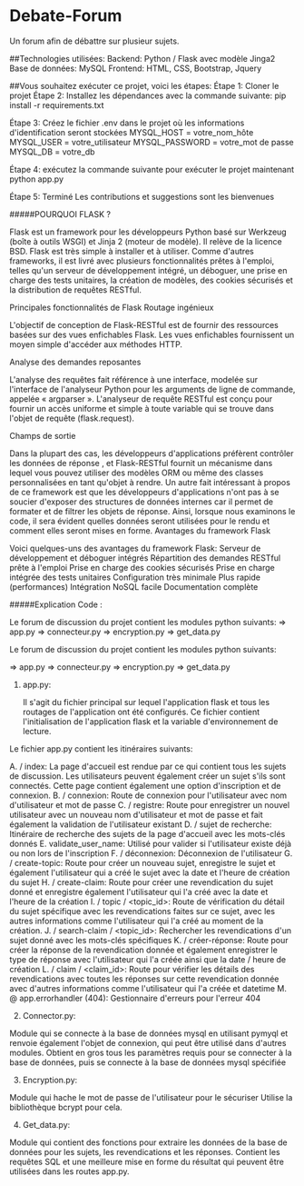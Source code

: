 # Debate-Forum
Un forum afin de débattre sur plusieur sujets.

##Technologies utilisées:
Backend: Python / Flask avec modèle Jinga2
Base de données: MySQL
Frontend: HTML, CSS, Bootstrap, Jquery

##Vous souhaitez exécuter ce projet, voici les étapes:
Étape 1: Cloner le projet
Étape 2: Installez les dépendances avec la commande suivante:
pip install -r requirements.txt

Étape 3: Créez le fichier .env dans le projet où les informations d'identification seront stockées
MYSQL_HOST = votre_nom_hôte MYSQL_USER = votre_utilisateur MYSQL_PASSWORD = votre_mot de passe MYSQL_DB = votre_db

Étape 4: exécutez la commande suivante pour exécuter le projet maintenant
python app.py

Étape 5: Terminé
Les contributions et suggestions sont les bienvenues

#####POURQUOI FLASK ?

Flask est un framework pour les développeurs Python basé sur Werkzeug (boîte à outils WSGI) et Jinja 2 (moteur de modèle). Il relève de la licence BSD. Flask est très simple à installer et à utiliser. Comme d'autres frameworks, il est livré avec plusieurs fonctionnalités prêtes à l'emploi, telles qu'un serveur de développement intégré, un déboguer, une prise en charge des tests unitaires, la création de modèles, des cookies sécurisés et la distribution de requêtes RESTful. 

Principales fonctionnalités de Flask 
Routage ingénieux 

L'objectif de conception de Flask-RESTful est de fournir des ressources basées sur des vues enfichables Flask. Les vues enfichables fournissent un moyen simple d'accéder aux méthodes HTTP. 

Analyse des demandes reposantes 

L'analyse des requêtes fait référence à une interface, modelée sur l'interface de l'analyseur Python pour les arguments de ligne de commande, appelée « argparser ». L'analyseur de requête RESTful est conçu pour fournir un accès uniforme et simple à toute variable qui se trouve dans l'objet de requête (flask.request). 

Champs de sortie 

Dans la plupart des cas, les développeurs d'applications préfèrent contrôler les données de réponse , et Flask-RESTful fournit un mécanisme dans lequel vous pouvez utiliser des modèles ORM ou même des classes personnalisées en tant qu'objet à rendre. Un autre fait intéressant à propos de ce framework est que les développeurs d'applications n'ont pas à se soucier d'exposer des structures de données internes car il permet de formater et de filtrer les objets de réponse. Ainsi, lorsque nous examinons le code, il sera évident quelles données seront utilisées pour le rendu et comment elles seront mises en forme. Avantages du framework Flask 

Voici quelques-uns des avantages du framework Flask: 
Serveur de développement et déboguer intégrés 
Répartition des demandes RESTful prête à l'emploi 
Prise en charge des cookies sécurisés 
Prise en charge intégrée des tests unitaires 
Configuration très minimale 
Plus rapide (performances) 
Intégration NoSQL facile 
Documentation complète

#####Explication Code :


Le forum de discussion du projet contient les modules python suivants: 
=> app.py 
=> connecteur.py 
=> encryption.py 
=> get_data.py

Le forum de discussion du projet contient les modules python suivants:

=> app.py
=> connecteur.py
=> encryption.py
=> get_data.py

1. app.py:

    Il s'agit du fichier principal sur lequel l'application flask et tous les routages de l'application ont été configurés. Ce fichier contient l'initialisation de l'application flask et la variable d'environnement de lecture.

Le fichier app.py contient les itinéraires suivants:

A. / index:
     La page d'accueil est rendue par ce qui contient tous les sujets de discussion. Les utilisateurs peuvent également créer un sujet s'ils sont connectés. Cette page contient également une option d'inscription et de connexion.
B. / connexion:
     Route de connexion pour l'utilisateur avec nom d'utilisateur et mot de passe
C. / registre:
     Route pour enregistrer un nouvel utilisateur avec un nouveau nom d'utilisateur et mot de passe et fait également la validation de l'utilisateur existant
D. / sujet de recherche:
     Itinéraire de recherche des sujets de la page d'accueil avec les mots-clés donnés
E. validate_user_name:
     Utilisé pour valider si l'utilisateur existe déjà ou non lors de l'inscription
F. / déconnexion:
     Déconnexion de l'utilisateur
G. / create-topic:
     Route pour créer un nouveau sujet, enregistre le sujet et également l'utilisateur qui a créé le sujet avec la date et l'heure de création du sujet
H. / create-claim:
     Route pour créer une revendication du sujet donné et enregistre également l'utilisateur qui l'a créé avec la date et l'heure de la création
I. / topic / <topic_id>:
   Route de vérification du détail du sujet spécifique avec les revendications faites sur ce sujet, avec les autres informations comme l'utilisateur qui l'a créé au moment de la création.
J. / search-claim / <topic_id>:
   Rechercher les revendications d'un sujet donné avec les mots-clés spécifiques
K. / créer-réponse:
    Route pour créer la réponse de la revendication donnée et également enregistrer le type de réponse avec l'utilisateur qui l'a créée ainsi que la date / heure de création
L. / claim / <claim_id>:
    Route pour vérifier les détails des revendications avec toutes les réponses sur cette revendication donnée avec d'autres informations comme l'utilisateur qui l'a créée et datetime
M. @ app.errorhandler (404):
   Gestionnaire d'erreurs pour l'erreur 404


2. Connector.py:

Module qui se connecte à la base de données mysql en utilisant pymyql et renvoie également l'objet de connexion, qui peut être utilisé dans d'autres modules.
Obtient en gros tous les paramètres requis pour se connecter à la base de données, puis se connecte à la base de données mysql spécifiée

3. Encryption.py:

Module qui hache le mot de passe de l'utilisateur pour le sécuriser
Utilise la bibliothèque bcrypt pour cela.

4. Get_data.py:

Module qui contient des fonctions pour extraire les données de la base de données pour les sujets, les revendications et les réponses. Contient les requêtes SQL et une meilleure mise en forme du résultat qui peuvent être utilisées dans les routes app.py.
